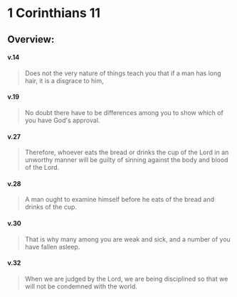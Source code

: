 # 1 Corinthians 11

## Overview:


#### v.14
>Does not the very nature of things teach you that if a man has long hair, it is a disgrace to him,

#### v.19
>No doubt there have to be differences among you to show which of you have God's approval.

#### v.27
>Therefore, whoever eats the bread or drinks the cup of the Lord in an unworthy manner will be guilty of sinning against the body and blood of the Lord.

#### v.28
>A man ought to examine himself before he eats of the bread and drinks of the cup.

#### v.30
>That is why many among you are weak and sick, and a number of you have fallen asleep.

#### v.32
>When we are judged by the Lord, we are being disciplined so that we will not be condemned with the world.

